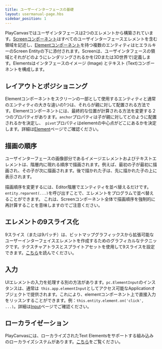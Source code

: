 ```yaml
---
title: ユーザーインターフェースの基礎
layout: usermanual-page.hbs
sidebar_position: 1
---
```


PlayCanvasではユーザインタフェースは2つのエレメントから構築されています。[Screenコンポーネント][1]はすべてのユーザインターフェースエレメントを含む領域を記述し、[Elementコンポーネント][2]を持つ複数のエンティティはヒエラルキーのScreen Entityの下に添付されます。Screenは、ユーザインタフェースの領域とそれがどのようにレンダリングされるかを(2Dまたは3D世界で)定義します。Elementsはインタフェースのイメージ (Image) とテキスト (Text)コンポーネントを構成します。

## レイアウトとポジショニング

Elementコンポーネントをスクリーンの一部として使用するエンティティと通常のエンティティの大きな違いの1つは、それらが親に対して配置される方法です。Elementコンポーネントには、最終的な位置が計算される方法を変更する２つのプロパティがあります。`anchor`プロパティは子が親に対してどのように配置されるかを決定し、` pivot`プロパティはelementの中心点がどこにあるかを決定します。詳細は[Element][3]ページでご確認ください。

## 描画の順序

ユーザインターフェースの画像部分であるイメージエレメントおよびテキストエレメントは、階層内に現れる順序で描画されます。例えば、最初の子が最初に描画され、その子が次に描画されます。後で描かれた子は、先に描かれた子の上に表示されます。

描画順序を変更するには、Editor階層でエンティティを並べ替えるだけです。`entity.reparent(...)`を呼び出すことで、エレメントをプログラムで並べ替えることができます。 これは、Screenコンポーネント全体で描画順序を強制的に再計算することを意味しますのでご注意ください。

## エレメントの9スライス化

9スライス（または9パッチ）は、ビットマップグラフィックスから拡張可能なユーザーインターフェイスエレメントを作成するためのグラフィカルなテクニックです。テクスチャアトラスとスプライトアセットを使用して9スライスを設定できます。[こちら][5]を読んでください。

## 入力

UIエレメントの入力を処理する別の方法があります。`pc.ElementInput`のインスタンスは、通常は` this.app.elementInput`としてアクセス可能なApplicationオブジェクトで提供されます。これにより、elementコンポーネント上で直接入力をリッスンすることができます。例：`this.entity.element.on('click', ...)`。詳細は[Input][4]ページでご確認ください。

## ローカライゼーション

PlayCanvasには、ローカライズされたText Elementsをサポートする組み込みのローカライズシステムがあります。[こちら][6]をご覧ください。

[1]: /user-manual/user-interface/screens
[2]: /user-manual/user-interface/elements
[3]: /user-manual/user-interface/elements
[4]: /user-manual/user-interface/input
[5]: /user-manual/2D/9-slicing
[6]: /user-manual/user-interface/localization
